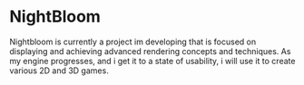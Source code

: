 # NightBloom
Nightbloom is currently a project im developing that is focused on displaying and achieving advanced rendering concepts and techniques. As my engine progresses, and i get it to a state of usability, i will use it to create various 2D and 3D games.
